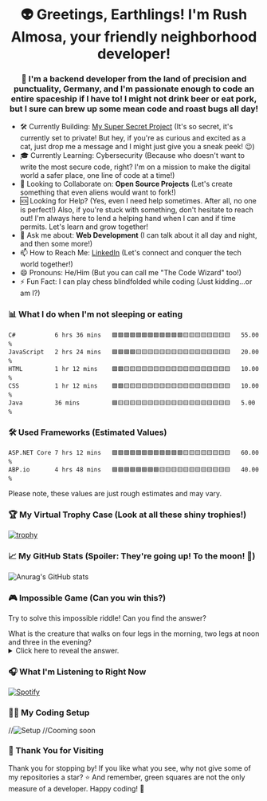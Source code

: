 
<h1 align="center">👽 Greetings, Earthlings! I'm Rush Almosa, your friendly neighborhood developer!</h1>
<h3 align="center">🚀 I'm a backend developer from the land of precision and punctuality, Germany, and I'm passionate enough to code an entire spaceship if I have to! I might not drink beer or eat pork, but I sure can brew up some mean code and roast bugs all day!
</h3>

- 🛠️ Currently Building: [My Super Secret Project](https://github.com/RushAlmosa/Al-Mudir) (It's so secret, it's currently set to private! But hey, if you're as curious and excited as a cat, just drop me a message and I might just give you a sneak peek! 😉)
- 🎓 Currently Learning: Cybersecurity (Because who doesn't want to write the most secure code, right? I'm on a mission to make the digital world a safer place, one line of code at a time!)
- 🤝 Looking to Collaborate on: **Open Source Projects** (Let's create something that even aliens would want to fork!)
- 🆘 Looking for Help? (Yes, even I need help sometimes. After all, no one is perfect!) Also, if you're stuck with something, don't hesitate to reach out! I'm always here to lend a helping hand when I can and if time permits. Let's learn and grow together!
- 💬 Ask me about: **Web Development** (I can talk about it all day and night, and then some more!)
- 📫 How to Reach Me: [LinkedIn](https://linkedin.com/in/RushAlmosa) (Let's connect and conquer the tech world together!)
- 😄 Pronouns: He/Him (But you can call me "The Code Wizard" too!)
- ⚡ Fun Fact: I can play chess blindfolded while coding (Just kidding...or am I?)

<!--START_SECTION:waka-->
### 📊 What I do when I'm not sleeping or eating
```text
C#           6 hrs 36 mins   🟩🟩🟩🟩🟩🟩🟩🟩🟩🟩🟩🟩🟨🟨🟨🟨🟨🟨🟨🟨   55.00 % 
JavaScript   2 hrs 24 mins   🟩🟩🟩🟩🟨🟨🟨🟨🟨🟨🟨🟨🟨🟨🟨🟨🟨🟨🟨🟨   20.00 % 
HTML         1 hr 12 mins    🟩🟩🟨🟨🟨🟨🟨🟨🟨🟨🟨🟨🟨🟨🟨🟨🟨🟨🟨🟨   10.00 % 
CSS          1 hr 12 mins    🟩🟩🟨🟨🟨🟨🟨🟨🟨🟨🟨🟨🟨🟨🟨🟨🟨🟨🟨🟨   10.00 % 
Java         36 mins         🟩🟨🟨🟨🟨🟨🟨🟨🟨🟨🟨🟨🟨🟨🟨🟨🟨🟨🟨🟨   5.00 % 
```
### 🛠️ Used Frameworks (Estimated Values)
```text
ASP.NET Core 7 hrs 12 mins   🟩🟩🟩🟩🟩🟩🟩🟩🟩🟩🟩🟩🟨🟨🟨🟨🟨🟨🟨🟨   60.00 % 
ABP.io       4 hrs 48 mins   🟩🟩🟩🟩🟩🟩🟩🟩🟨🟨🟨🟨🟨🟨🟨🟨🟨🟨🟨🟨   40.00 % 
```
Please note, these values are just rough estimates and may vary.
<!--END_SECTION:waka-->

### 🏆 My Virtual Trophy Case (Look at all these shiny trophies!)
[![trophy](https://github-profile-trophy.vercel.app/?username=RushAlmosa&theme=nord)](https://github.com/ryo-ma/github-profile-trophy)

### 📈 My GitHub Stats (Spoiler: They're going up! To the moon! 🚀)
![Anurag's GitHub stats](https://github-readme-stats.vercel.app/api?username=RushAlmosa&show_icons=true&theme=radical)

### 🎮 Impossible Game (Can you win this?)
Try to solve this impossible riddle! Can you find the answer?
<summary>What is the creature that walks on four legs in the morning, two legs at noon and three in the evening?</summary>
<details>
  <summary>Click here to reveal the answer.</summary>
  It's a human. The riddle is a metaphor for the stages of life. A baby crawls on four legs (morning, or the start of life), then walks on two legs (noon, or the middle of life), and then uses a cane in old age (evening, or the end of life). But wait, you said an impossible game, right? Well, the impossible part is... you just lost The Game! 😄
</details>

### 🎧 What I'm Listening to Right Now
<!--START_SECTION:spotify-->
[![Spotify](https://novatorem.vercel.app/api/spotify)](https://open.spotify.com/user/username)
<!--END_SECTION:spotify-->

### 🐱‍💻 My Coding Setup
//![Setup]()
//Cooming soon

### 🎉 Thank You for Visiting
Thank you for stopping by! If you like what you see, why not give some of my repositories a star? ⭐ And remember, green squares are not the only measure of a developer. Happy coding! 🎉
